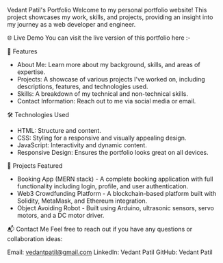 Vedant Patil's Portfolio
Welcome to my personal portfolio website! This project showcases my work, skills, and projects, providing an insight into my journey as a web developer and engineer.

🌐 Live Demo
You can visit the live version of this portfolio here :- 

🚀 Features
- About Me: Learn more about my background, skills, and areas of expertise.
- Projects: A showcase of various projects I've worked on, including descriptions, features, and technologies used.
- Skills: A breakdown of my technical and non-technical skills.
- Contact Information: Reach out to me via social media or email.

🛠️ Technologies Used
- HTML: Structure and content.
- CSS: Styling for a responsive and visually appealing design.
- JavaScript: Interactivity and dynamic content.
- Responsive Design: Ensures the portfolio looks great on all devices.


🎯 Projects Featured
- Booking App (MERN stack) -  A complete booking application with full functionality including login, profile, and user authentication.
- Web3 Crowdfunding Platform - A blockchain-based platform built with Solidity, MetaMask, and Ethereum integration. 
- Object Avoiding Robot - Built using Arduino, ultrasonic sensors, servo motors, and a DC motor driver.

📬 Contact Me
Feel free to reach out if you have any questions or collaboration ideas:

Email: vedantpatil@gmail.com
LinkedIn: Vedant Patil
GitHub: Vedant Patil
